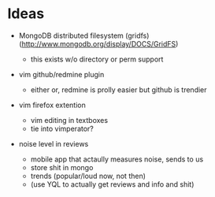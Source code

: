 # Ideas
* MongoDB distributed filesystem (gridfs) (http://www.mongodb.org/display/DOCS/GridFS)
    * this exists w/o directory or perm support
    
* vim github/redmine plugin
    * either or, redmine is prolly easier but github is trendier

* vim firefox extention
    * vim editing in textboxes
    * tie into vimperator?

* noise level in reviews 
    * mobile app that actaully measures noise, sends to us
    * store shit in mongo
    * trends (popular/loud now, not then)
    * (use YQL to actually get reviews and info and shit)


